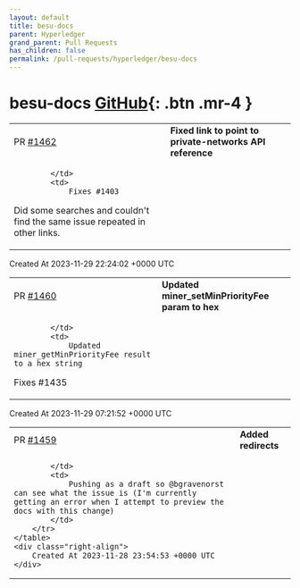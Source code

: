 ```yaml
---
layout: default
title: besu-docs
parent: Hyperledger
grand_parent: Pull Requests
has_children: false
permalink: /pull-requests/hyperledger/besu-docs
---
```


# besu-docs <span class="fs-3 right-align">[GitHub](https://github.com/hyperledger/besu-docs){: .btn .mr-4 }</span>


<div>
    <table>
        <tr>
            <td>
                PR <a href="https://github.com/hyperledger/besu-docs/pull/1462" class=".btn">#1462</a>
            </td>
            <td>
                <b>
                    Fixed link to point to private-networks API reference
                </b>
            </td>
        </tr>
        <tr>
            <td>
                
            </td>
            <td>
                Fixes #1403

Did some searches and couldn't find the same issue repeated in other links. 
            </td>
        </tr>
    </table>
    <div class="right-align">
        Created At 2023-11-29 22:24:02 +0000 UTC
    </div>
</div>

<div>
    <table>
        <tr>
            <td>
                PR <a href="https://github.com/hyperledger/besu-docs/pull/1460" class=".btn">#1460</a>
            </td>
            <td>
                <b>
                    Updated miner_setMinPriorityFee param to hex
                </b>
            </td>
        </tr>
        <tr>
            <td>
                
            </td>
            <td>
                Updated miner_getMinPriorityFee result to a hex string

Fixes #1435 
            </td>
        </tr>
    </table>
    <div class="right-align">
        Created At 2023-11-29 07:21:52 +0000 UTC
    </div>
</div>

<div>
    <table>
        <tr>
            <td>
                PR <a href="https://github.com/hyperledger/besu-docs/pull/1459" class=".btn">#1459</a>
            </td>
            <td>
                <b>
                    Added redirects
                </b>
            </td>
        </tr>
        <tr>
            <td>
                
            </td>
            <td>
                Pushing as a draft so @bgravenorst can see what the issue is (I'm currently getting an error when I attempt to preview the docs with this change) 
            </td>
        </tr>
    </table>
    <div class="right-align">
        Created At 2023-11-28 23:54:53 +0000 UTC
    </div>
</div>

